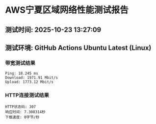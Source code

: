 # AWS宁夏区域网络性能测试报告
## 测试时间: 2025-10-23 13:27:09
## 测试环境: GitHub Actions Ubuntu Latest (Linux)

### 带宽测试结果
```
Ping: 18.245 ms
Download: 1971.91 Mbit/s
Upload: 1773.12 Mbit/s
```

### HTTP连接测试结果
```
HTTP状态码: 307
响应时间: 7.308314秒
下载速度: 0字节/秒
```

